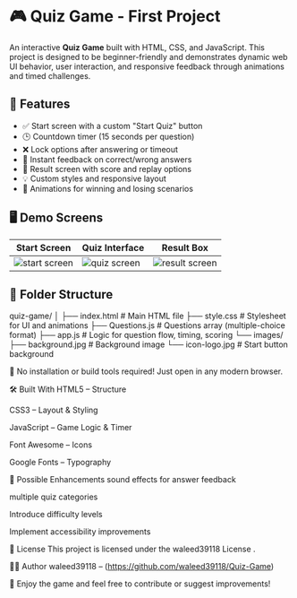 # 🎮 Quiz Game - First Project

An interactive **Quiz Game** built with HTML, CSS, and JavaScript. This project is designed to be beginner-friendly and demonstrates dynamic web UI behavior, user interaction, and responsive feedback through animations and timed challenges.

## 🧠 Features

- ✅ Start screen with a custom "Start Quiz" button
- 🕒 Countdown timer (15 seconds per question)
- ❌ Lock options after answering or timeout
- 🎯 Instant feedback on correct/wrong answers
- 🏁 Result screen with score and replay options
- 💡 Custom styles and responsive layout
- 🎨 Animations for winning and losing scenarios

## 🖥️ Demo Screens

| Start Screen | Quiz Interface | Result Box |
|--------------|----------------|-------------|
| ![start screen](images/start.jpg) | ![quiz screen](images/quiz.jpg) | ![result screen](images/result.jpg) |


## 📁 Folder Structure

quiz-game/
│
├── index.html # Main HTML file
├── style.css # Stylesheet for UI and animations
├── Questions.js # Questions array (multiple-choice format)
├── app.js # Logic for question flow, timing, scoring
└── images/
├── background.jpg # Background image
└── icon-logo.jpg # Start button background



📌 No installation or build tools required! Just open in any modern browser.

🛠️ Built With
HTML5 – Structure

CSS3 – Layout & Styling

JavaScript – Game Logic & Timer

Font Awesome – Icons

Google Fonts – Typography

🔧 Possible Enhancements
 sound effects for answer feedback

multiple quiz categories

Introduce difficulty levels

Implement accessibility improvements

📄 License
This project is licensed under the waleed39118 License .

👨‍💻 Author
waleed39118 – (https://github.com/waleed39118/Quiz-Game)

🎉 Enjoy the game and feel free to contribute or suggest improvements!
